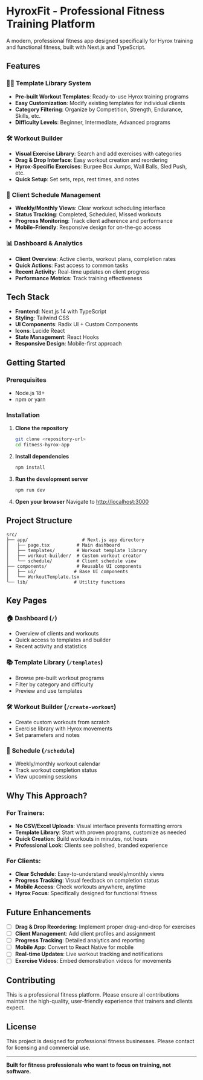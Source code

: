 # HyroxFit - Professional Fitness Training Platform

A modern, professional fitness app designed specifically for Hyrox training and functional fitness, built with Next.js and TypeScript.

## Features

### 🏋️‍♂️ **Template Library System**
- **Pre-built Workout Templates**: Ready-to-use Hyrox training programs
- **Easy Customization**: Modify existing templates for individual clients
- **Category Filtering**: Organize by Competition, Strength, Endurance, Skills, etc.
- **Difficulty Levels**: Beginner, Intermediate, Advanced programs

### 🛠️ **Workout Builder**
- **Visual Exercise Library**: Search and add exercises with categories
- **Drag & Drop Interface**: Easy workout creation and reordering
- **Hyrox-Specific Exercises**: Burpee Box Jumps, Wall Balls, Sled Push, etc.
- **Quick Setup**: Set sets, reps, rest times, and notes

### 📅 **Client Schedule Management**
- **Weekly/Monthly Views**: Clear workout scheduling interface
- **Status Tracking**: Completed, Scheduled, Missed workouts
- **Progress Monitoring**: Track client adherence and performance
- **Mobile-Friendly**: Responsive design for on-the-go access

### 📊 **Dashboard & Analytics**
- **Client Overview**: Active clients, workout plans, completion rates
- **Quick Actions**: Fast access to common tasks
- **Recent Activity**: Real-time updates on client progress
- **Performance Metrics**: Track training effectiveness

## Tech Stack

- **Frontend**: Next.js 14 with TypeScript
- **Styling**: Tailwind CSS
- **UI Components**: Radix UI + Custom Components
- **Icons**: Lucide React
- **State Management**: React Hooks
- **Responsive Design**: Mobile-first approach

## Getting Started

### Prerequisites
- Node.js 18+ 
- npm or yarn

### Installation

1. **Clone the repository**
   ```bash
   git clone <repository-url>
   cd fitness-hyrox-app
   ```

2. **Install dependencies**
   ```bash
   npm install
   ```

3. **Run the development server**
   ```bash
   npm run dev
   ```

4. **Open your browser**
   Navigate to [http://localhost:3000](http://localhost:3000)

## Project Structure

```
src/
├── app/                    # Next.js app directory
│   ├── page.tsx          # Main dashboard
│   ├── templates/        # Workout template library
│   ├── workout-builder/  # Custom workout creator
│   └── schedule/         # Client schedule view
├── components/           # Reusable UI components
│   ├── ui/              # Base UI components
│   └── WorkoutTemplate.tsx
└── lib/                 # Utility functions
```

## Key Pages

### 🏠 **Dashboard** (`/`)
- Overview of clients and workouts
- Quick access to templates and builder
- Recent activity and statistics

### 📚 **Template Library** (`/templates`)
- Browse pre-built workout programs
- Filter by category and difficulty
- Preview and use templates

### 🛠️ **Workout Builder** (`/create-workout`)
- Create custom workouts from scratch
- Exercise library with Hyrox movements
- Set parameters and notes

### 📅 **Schedule** (`/schedule`)
- Weekly/monthly workout calendar
- Track workout completion status
- View upcoming sessions

## Why This Approach?

### **For Trainers:**
- **No CSV/Excel Uploads**: Visual interface prevents formatting errors
- **Template Library**: Start with proven programs, customize as needed
- **Quick Creation**: Build workouts in minutes, not hours
- **Professional Look**: Clients see polished, branded experience

### **For Clients:**
- **Clear Schedule**: Easy-to-understand weekly/monthly views
- **Progress Tracking**: Visual feedback on completion status
- **Mobile Access**: Check workouts anywhere, anytime
- **Hyrox Focus**: Specifically designed for functional fitness

## Future Enhancements

- [ ] **Drag & Drop Reordering**: Implement proper drag-and-drop for exercises
- [ ] **Client Management**: Add client profiles and assignment
- [ ] **Progress Tracking**: Detailed analytics and reporting
- [ ] **Mobile App**: Convert to React Native for mobile
- [ ] **Real-time Updates**: Live workout tracking and notifications
- [ ] **Exercise Videos**: Embed demonstration videos for movements

## Contributing

This is a professional fitness platform. Please ensure all contributions maintain the high-quality, user-friendly experience that trainers and clients expect.

## License

This project is designed for professional fitness businesses. Please contact for licensing and commercial use.

---

**Built for fitness professionals who want to focus on training, not software.**

